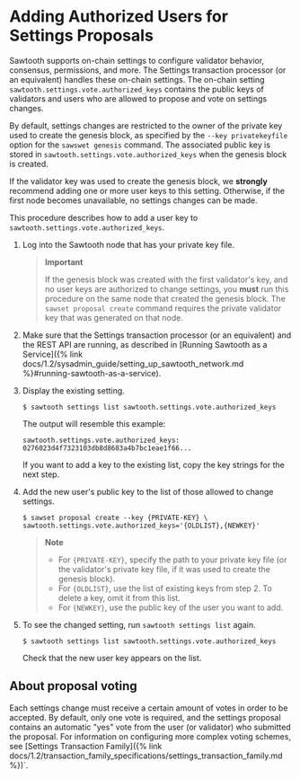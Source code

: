 # Adding Authorized Users for Settings Proposals

Sawtooth supports on-chain settings to configure validator behavior,
consensus, permissions, and more. The Settings transaction processor (or
an equivalent) handles these on-chain settings. The on-chain setting
`sawtooth.settings.vote.authorized_keys` contains the public keys of
validators and users who are allowed to propose and vote on settings
changes.

By default, settings changes are restricted to the owner of the private
key used to create the genesis block, as specified by the
`--key privatekeyfile` option for the `sawswet genesis` command. The
associated public key is stored in
`sawtooth.settings.vote.authorized_keys` when the genesis block is
created.

If the validator key was used to create the genesis block, we
**strongly** recommend adding one or more user keys to this setting.
Otherwise, if the first node becomes unavailable, no settings changes
can be made.

This procedure describes how to add a user key to
`sawtooth.settings.vote.authorized_keys`.

1. Log into the Sawtooth node that has your private key file.

   > **Important**
   >
   > If the genesis block was created with the first validator\'s key,
   > and no user keys are authorized to change settings, you **must** run
   > this procedure on the same node that created the genesis block. The
   > `sawset proposal create` command requires the private validator key
   > that was generated on that node.

2. Make sure that the Settings transaction processor (or an equivalent)
   and the REST API are running, as described in [Running Sawtooth as a
   Service]({% link docs/1.2/sysadmin_guide/setting_up_sawtooth_network.md %}#running-sawtooth-as-a-service).

3. Display the existing setting.

   ```console
   $ sawtooth settings list sawtooth.settings.vote.authorized_keys
   ```

   The output will resemble this example:

   ```console
   sawtooth.settings.vote.authorized_keys: 0276023d4f7323103db8d8683a4b7bc1eae1f66...
   ```

   If you want to add a key to the existing list, copy the key strings
   for the next step.

4. Add the new user\'s public key to the list of those allowed to
   change settings.

   ```console
   $ sawset proposal create --key {PRIVATE-KEY} \
   sawtooth.settings.vote.authorized_keys='{OLDLIST},{NEWKEY}'
   ```

   > **Note**
   >
   > -   For `{PRIVATE-KEY}`, specify the path to your private key file
   >     (or the validator\'s private key file, if it was used to create
   >     the genesis block).
   > -   For `{OLDLIST}`, use the list of existing keys from step 2. To
   >     delete a key, omit it from this list.
   > -   For `{NEWKEY}`, use the public key of the user you want to add.

5. To see the changed setting, run `sawtooth settings list` again.

   ``` console
   $ sawtooth settings list sawtooth.settings.vote.authorized_keys
   ```

   Check that the new user key appears on the list.

## About proposal voting

Each settings change must receive a certain amount of votes in order to
be accepted. By default, only one vote is required, and the settings
proposal contains an automatic \"yes\" vote from the user (or validator)
who submitted the proposal. For information on configuring more complex
voting schemes, see
[Settings Transaction Family]({% link docs/1.2/transaction_family_specifications/settings_transaction_family.md %})`.

<!--
  Licensed under Creative Commons Attribution 4.0 International License
  https://creativecommons.org/licenses/by/4.0/
-->
